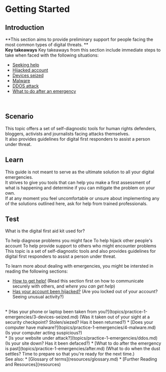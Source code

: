 # Getting Started
## Introduction
**This section aims to provide preliminary support for people facing the most common types of digital threats.
**
<br>
**Key takeaways**
Key takeaways from this section include immediate steps to take when faced with the following situations:

- [Seeking help](en/topics/practice-1-emergencies/1-seeking-help/1-intro.md) 
- [Hijacked account](en/topics/practice-1-emergencies/2-account-hijacked/1-intro.md)
- [Devices seized](en/topics/practice-1-emergencies/3-seized-devices/1-intro.md)
- [Malware](en/topics/practice-1-emergencies/4-malware/1-intro.md)
- [DDOS attack](en/topics/practice-1-emergencies/5-ddos/1-intro.md)
- [What to do after an emergency](en/topics/practice-1-emergencies/6-after/1-intro.md)
<br>


## Scenario
This topic offers a set of self-diagnostic tools for human rights defenders, bloggers, activists and journalists facing attacks themselves.
<br>
It also provides guidelines for digital first responders to assist a person under threat.

## Learn
This guide is not meant to serve as the ultimate solution to all your digital emergencies. 
<br>
It strives to give you tools that can help you make a first assessment of what is happening and determine if you can mitigate the problem on your own. 
<br>
If at any moment you feel uncomfortable or unsure about implementing any of the solutions outlined here, ask for help from trained professionals.


## Test
<quiz name="What this guide can help you with">
    <question multiple>
        <p>What is the digital first aid kit used for?</p>
        <answer correct>To help diagnose problems you might face</answer>
        <answer>To help hijack other people's account</answer>
        <answer correct>To help provide support to others who might encounter problems</answer>
        <explanation>This topic is a set of self-diagnostic tools and also provides guidelines for digital first responders to assist a person under threat.</explanation>
    </question>
</quiz>

To learn more about dealing with emergencies, you might be intersted in reading the following sections:
* [How to get help!](topics/practice-1-emergencies/1-seeking-help) (Read this section first on how to communicate securely with others, and *where you can get help*)
 * [Has your account been hijacked?](topics/practice-1-emergencies/2-account-hijacked) (Are you locked out of your account? Seeing unusual activity?)
 <br>
 * [Has your phone or laptop been taken from you?](topics/practice-1-emergencies/3-devices-seized.md) (Was it taken out of your sight at a security checkpoint? Stolen/siezed? Has it been returned?)
 * [Does your computer have malware?](topics/practice-1-emergencies/4-malware.md) (Is your computer acting suspicious?)
<br>
 * [Is your website under attack?](topics/practice-1-emergencies/ddos.md) (Is your site down? Has it been defaced?)
 * [What to do after the emergency is past](topics/practice-1-emergencies/after.md) (What to do when the dust settles? Time to prepare so that you're ready for the next time.)
<br>
See also:
 * [Glossary of terms](resources/glossary.md)
 * [Further Reading and Resources](resources)


